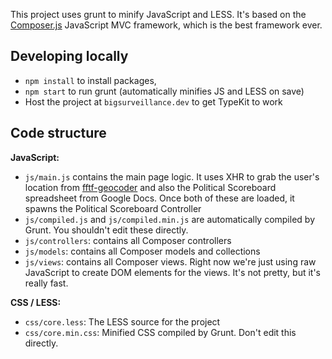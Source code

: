 This project uses grunt to minify JavaScript and LESS. It's based on the
[Composer.js](https://lyonbros.github.io/composer.js/) JavaScript MVC framework,
which is the best framework ever.

## Developing locally

* `npm install` to install packages,
* `npm start` to run grunt (automatically minifies JS and LESS on save)
* Host the project at `bigsurveillance.dev` to get TypeKit to work

## Code structure

**JavaScript:**

* `js/main.js` contains the main page logic. It uses XHR to grab the user's
  location from [fftf-geocoder](https://fftf-geocoder.herokuapp.com) and also
  the Political Scoreboard spreadsheet from Google Docs. Once both of these are
  loaded, it spawns the Political Scoreboard Controller
* `js/compiled.js` and `js/compiled.min.js` are automatically compiled by Grunt.
  You shouldn't edit these directly.
* `js/controllers`: contains all Composer controllers
* `js/models`: contains all Composer models and collections
* `js/views`: contains all Composer views. Right now we're just using raw
  JavaScript to create DOM elements for the views. It's not pretty, but it's
  really fast.

**CSS / LESS:**

* `css/core.less`: The LESS source for the project
* `css/core.min.css`: Minified CSS compiled by Grunt. Don't edit this directly.
